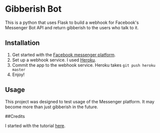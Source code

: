 # Gibberish Bot
This is a python that uses Flask to build a webhook for Facebook's Messenger Bot API and return gibberish to the users who talk to it.

## Installation

1. Get started with the [Facebook messenger platform](https://developers.facebook.com/docs/messenger-platform).
2. Set up a webhook service. I used [Heroku](https://www.heroku.com/).
3. Commit the app to the webhook service. Heroku takes `git push heroku master`
4. Enjoy!

## Usage

This project was designed to test usage of the Messenger platform. It may become more than just gibberish in the future.

##Credits

I started with the tutorial [here](https://blog.hartleybrody.com/fb-messenger-bot/).
